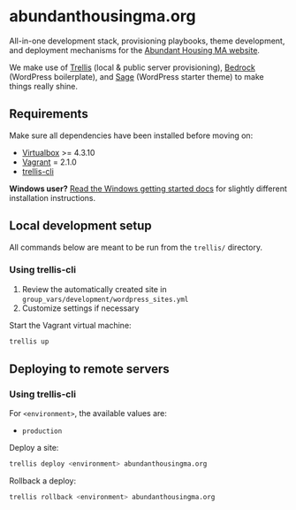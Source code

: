 # abundanthousingma.org

All-in-one development stack, provisioning playbooks, theme development, and deployment mechanisms for the [Abundant Housing MA website](https://abundanthousingma.org).

We make use of [Trellis](https://roots.io/trellis/) (local & public server provisioning), [Bedrock](https://roots.io/bedrock/) (WordPress boilerplate), and [Sage](https://roots.io/sage/) (WordPress starter theme) to make things really shine.

## Requirements

Make sure all dependencies have been installed before moving on:

- [Virtualbox](https://www.virtualbox.org/wiki/Downloads) >= 4.3.10
- [Vagrant](https://www.vagrantup.com/downloads.html) = 2.1.0
- [trellis-cli](https://github.com/roots/trellis-cli)

**Windows user?** [Read the Windows getting started docs](https://roots.io/docs/getting-started/windows/#working-with-trellis) for slightly different installation instructions.

## Local development setup

All commands below are meant to be run from the `trellis/` directory.

### Using trellis-cli

1. Review the automatically created site in `group_vars/development/wordpress_sites.yml`
2. Customize settings if necessary

Start the Vagrant virtual machine:

```bash
trellis up
```

## Deploying to remote servers

### Using trellis-cli

For `<environment>`, the available values are:

* `production`

Deploy a site:

```bash
trellis deploy <environment> abundanthousingma.org
```

Rollback a deploy:

```bash
trellis rollback <environment> abundanthousingma.org
```
